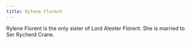 ```yaml
---
title: Rylene Florent
---
```


Rylene Florent is the only sister of Lord Alester Florent. She is married to Ser Rycherd Crane.


